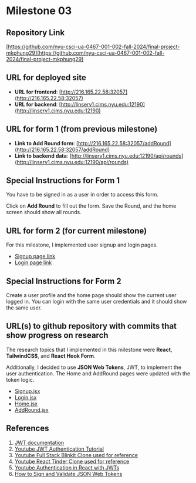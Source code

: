 Milestone 03
===

Repository Link
---
[https://github.com/nyu-csci-ua-0467-001-002-fall-2024/final-project-mkphung29](https://github.com/nyu-csci-ua-0467-001-002-fall-2024/final-project-mkphung29)

URL for deployed site 
---
- **URL for frontend**: [http://216.165.22.58:32057](http://216.165.22.58:32057)
- **URL for backend**: [http://linserv1.cims.nyu.edu:12190](http://linserv1.cims.nyu.edu:12190)

URL for form 1 (from previous milestone) 
---
- **Link to Add Round form**: [http://216.165.22.58:32057/addRound](http://216.165.22.58:32057/addRound)
- **Link to backend data**: [http://linserv1.cims.nyu.edu:12190/api/rounds](http://linserv1.cims.nyu.edu:12190/api/rounds)


Special Instructions for Form 1
---
You have to be signed in as a user in order to access this form. 

Click on **Add Round** to fill out the form. Save the Round, and the home screen should show all rounds.

URL for form 2 (for current milestone)
---
For this milestone, I implemented user signup and login pages. 

- [Signup page link](http://216.165.22.58:32057/signup)
- [Login page link](http://216.165.22.58:32057/login)

Special Instructions for Form 2
---
Create a user profile and the home page should show the current user logged in. You can login with the same user credentials and it should show the same user. 

URL(s) to github repository with commits that show progress on research
--- 
The research topics that I implemented in this milestone were **React**, **TailwindCSS**, and **React Hook Form**. 

Additionally, I decided to use **JSON Web Tokens**, JWT, to implement the user authentication. The Home and AddRound pages were updated with the token logic. 

- [Signup.jsx](https://github.com/nyu-csci-ua-0467-001-002-fall-2024/final-project-mkphung29/blob/master/src/client/src/pages/Signup.jsx)
- [Login.jsx](https://github.com/nyu-csci-ua-0467-001-002-fall-2024/final-project-mkphung29/blob/master/src/client/src/pages/Login.jsx)
- [Home.jsx](https://github.com/nyu-csci-ua-0467-001-002-fall-2024/final-project-mkphung29/blob/master/src/client/src/pages/Home.jsx)
- [AddRound.jsx](https://github.com/nyu-csci-ua-0467-001-002-fall-2024/final-project-mkphung29/blob/master/src/client/src/pages/AddRound.jsx)

References 
---
1. [JWT documentation](https://jwt.io/introduction)
2. [Youtube JWT Authentication Tutorial](https://www.youtube.com/watch?v=mbsmsi7l3r4)
3. [Youtube Full Stack Blinkit Clone used for reference](https://www.youtube.com/watch?v=sgJlE0utgHU)
4. [Youtube React Tinder Clone used for reference](https://www.youtube.com/watch?v=Q70IMS-Qnjk)
5. [Youtube Authentication in React with JWTs](https://www.youtube.com/watch?v=AcYF18oGn6Y)
6. [How to Sign and Validate JSON Web Tokens](https://www.freecodecamp.org/news/how-to-sign-and-validate-json-web-tokens/)